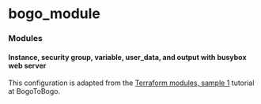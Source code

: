 # bogo_module

### Modules
#### Instance, security group, variable, user_data, and output with busybox web server

This configuration is adapted from the
[Terraform modules, sample 1](https://www.bogotobogo.com/DevOps/Terraform/Terraform-Introduction-AWS-ASG-Modules.php)
tutorial at BogoToBogo.

